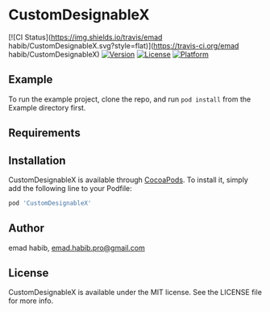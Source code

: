 # CustomDesignableX

[![CI Status](https://img.shields.io/travis/emad habib/CustomDesignableX.svg?style=flat)](https://travis-ci.org/emad habib/CustomDesignableX)
[![Version](https://img.shields.io/cocoapods/v/CustomDesignableX.svg?style=flat)](https://cocoapods.org/pods/CustomDesignableX)
[![License](https://img.shields.io/cocoapods/l/CustomDesignableX.svg?style=flat)](https://cocoapods.org/pods/CustomDesignableX)
[![Platform](https://img.shields.io/cocoapods/p/CustomDesignableX.svg?style=flat)](https://cocoapods.org/pods/CustomDesignableX)

## Example

To run the example project, clone the repo, and run `pod install` from the Example directory first.

## Requirements

## Installation

CustomDesignableX is available through [CocoaPods](https://cocoapods.org). To install
it, simply add the following line to your Podfile:

```ruby
pod 'CustomDesignableX'
```

## Author

emad habib, emad.habib.pro@gmail.com

## License

CustomDesignableX is available under the MIT license. See the LICENSE file for more info.
